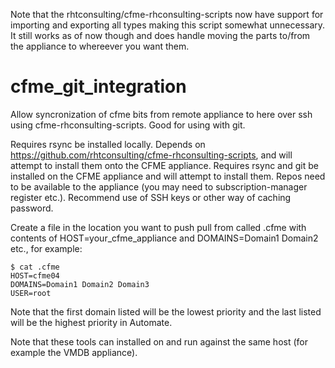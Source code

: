
Note that the rhtconsulting/cfme-rhconsulting-scripts now have support for importing and exporting all types making this script somewhat unnecessary.  It still works as of now though and does handle moving the parts to/from the appliance to whereever you want them.

# cfme_git_integration
Allow syncronization of cfme bits from remote appliance to here over ssh using cfme-rhconsulting-scripts.  Good for using with git.

Requires rsync be installed locally.
Depends on https://github.com/rhtconsulting/cfme-rhconsulting-scripts, and will attempt to install them onto the CFME appliance.
Requires rsync and git be installed on the CFME appliance and will attempt to install them.  Repos need to be available to the appliance (you may need to subscription-manager register etc.).
Recommend use of SSH keys or other way of caching password.

Create a file in the location you want to push pull from called .cfme with contents of HOST=your_cfme_appliance and DOMAINS=Domain1 Domain2 etc., for example:

```
$ cat .cfme 
HOST=cfme04
DOMAINS=Domain1 Domain2 Domain3
USER=root

```

Note that the first domain listed will be the lowest priority and the last listed will be the highest priority in Automate.

Note that these tools can installed on and run against the same host (for example the VMDB appliance).
